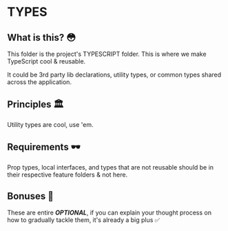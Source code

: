 # TYPES

## What is this? 😳

This folder is the project's TYPESCRIPT folder. This is where we make TypeScript cool & reusable.

It could be 3rd party lib declarations, utility types, or common types shared across the application.

## Principles 🏛

Utility types are cool, use 'em.

## Requirements 🕶

Prop types, local interfaces, and types that are not reusable should be in their respective feature folders & not here.

## Bonuses 🍒

These are entire **_OPTIONAL_**, if you can explain your thought process
on how to gradually tackle them, it's already a big plus ✅
